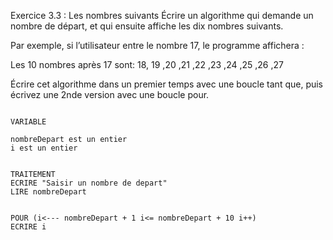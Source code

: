 Exercice 3.3 : Les nombres suivants
Écrire un algorithme qui demande un nombre de départ, et qui ensuite affiche les dix nombres suivants.

Par exemple, si l’utilisateur entre le nombre 17, le programme affichera :

Les 10 nombres après 17 sont: 18, 19 ,20 ,21 ,22 ,23 ,24 ,25 ,26 ,27

Écrire cet algorithme dans un premier temps avec une boucle tant que, puis écrivez une 2nde version avec une boucle pour.

 ```

VARIABLE

nombreDepart est un entier
i est un entier


TRAITEMENT 
ECRIRE "Saisir un nombre de depart"
LIRE nombreDepart


POUR (i<--- nombreDepart + 1 i<= nombreDepart + 10 i++)
ECRIRE i
 

